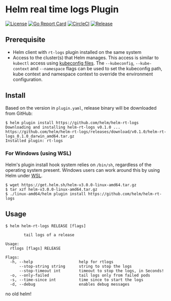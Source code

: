 # Helm real time logs Plugin

[![License](https://img.shields.io/badge/License-Apache%202.0-blue.svg)](https://opensource.org/licenses/Apache-2.0)
[![Go Report Card](https://goreportcard.com/badge/github.com/noperformance/helm-rt-logs)](https://goreportcard.com/report/github.com/noperformance/helm-rt-logs)
[![CircleCI](https://dl.circleci.com/status-badge/img/circleci/L6LqkTDTpv1YyfotNqY4bH/9yV8FQC1uYaNy7ug5dzyxx/tree/main.svg?style=svg&circle-token=73e2fd2d2d2f01cd03a1d832f58a56ec596026f0)](https://dl.circleci.com/status-badge/redirect/circleci/L6LqkTDTpv1YyfotNqY4bH/9yV8FQC1uYaNy7ug5dzyxx/tree/main)
[![Release](https://img.shields.io/github/release/noperformance/helm-rt-logs.svg?style=flat-square)](https://github.com/noperformance/helm-rt-logs/releases/latest)

## Prerequisite

- Helm client with `rt-logs` plugin installed on the same system
- Access to the cluster(s) that Helm manages. This access is similar to `kubectl` access using [kubeconfig files](https://kubernetes.io/docs/concepts/configuration/organize-cluster-access-kubeconfig/).
  The `--kubeconfig`, `--kube-context` and `--namespace` flags can be used to set the kubeconfig path, kube context and namespace context to override the environment configuration.

## Install

Based on the version in `plugin.yaml`, release binary will be downloaded from GitHub:

```console
$ helm plugin install https://github.com/helm/helm-rt-logs
Downloading and installing helm-rt-logs v0.1.0 ...
https://github.com/helm/helm-rt-logs/releases/download/v0.1.0/helm-rt-logs_0.1.0_darwin_amd64.tar.gz
Installed plugin: rt-logs
```

### For Windows (using WSL)

Helm's plugin install hook system relies on `/bin/sh`, regardless of the operating system present. Windows users can work around this by using Helm under [WSL](https://docs.microsoft.com/en-us/windows/wsl/install-win10).
```
$ wget https://get.helm.sh/helm-v3.0.0-linux-amd64.tar.gz
$ tar xzf helm-v3.0.0-linux-amd64.tar.gz
$ ./linux-amd64/helm plugin install https://github.com/helm/helm-rt-logs
```

## Usage

```console
$ helm helm-rt-logs RELEASE [flags]

		tail logs of a release

Usage:
  rtlogs [flags] RELEASE

Flags:
  -h, --help                    help for rtlogs
      --stop-string string      string to stop the logs
      --stop-timeout int        timeout to stop the logs, in Seconds!
  -o, --only-failed             tail logs only from failed pods
  -s, --time-since int          time since to start the logs
  -d, --debug                   enables debug messages
```

no old helm! 
